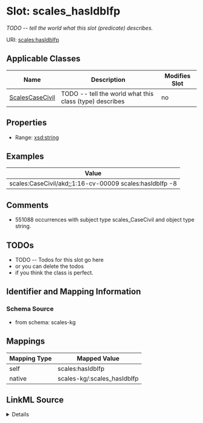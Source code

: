 

# Slot: scales_hasIdbIfp


_TODO -- tell the world what this slot (predicate) describes._





URI: [scales:hasIdbIfp](http://schemas.scales-okn.org/rdf/scales#hasIdbIfp)



<!-- no inheritance hierarchy -->





## Applicable Classes

| Name | Description | Modifies Slot |
| --- | --- | --- |
| [ScalesCaseCivil](../classes/ScalesCaseCivil.md) | TODO -- tell the world what this class (type) describes |  no  |







## Properties

* Range: [xsd:string](http://www.w3.org/2001/XMLSchema#string)






## Examples

| Value |
| --- |
| scales:CaseCivil/akd;;1:16-cv-00009 scales:hasIdbIfp -8 |

## Comments

* 551088 occurrences with subject type scales_CaseCivil and object type string.

## TODOs

* TODO -- Todos for this slot go here
* or you can delete the todos
* if you think the class is perfect.

## Identifier and Mapping Information







### Schema Source


* from schema: scales-kg




## Mappings

| Mapping Type | Mapped Value |
| ---  | ---  |
| self | scales:hasIdbIfp |
| native | scales-kg/:scales_hasIdbIfp |




## LinkML Source

<details>
```yaml
name: scales_hasIdbIfp
description: TODO -- tell the world what this slot (predicate) describes.
todos:
- TODO -- Todos for this slot go here
- or you can delete the todos
- if you think the class is perfect.
comments:
- 551088 occurrences with subject type scales_CaseCivil and object type string.
examples:
- value: scales:CaseCivil/akd;;1:16-cv-00009 scales:hasIdbIfp -8
from_schema: scales-kg
rank: 1000
slot_uri: scales:hasIdbIfp
alias: scales_hasIdbIfp
domain_of:
- scales_CaseCivil
range: string

```
</details>